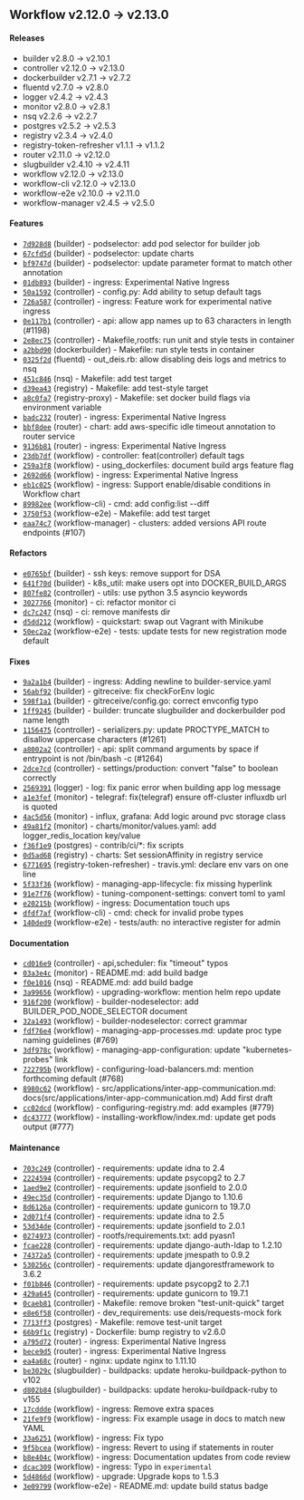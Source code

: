 ## Workflow v2.12.0 -> v2.13.0

#### Releases

- builder v2.8.0 -> v2.10.1
- controller v2.12.0 -> v2.13.0
- dockerbuilder v2.7.1 -> v2.7.2
- fluentd v2.7.0 -> v2.8.0
- logger v2.4.2 -> v2.4.3
- monitor v2.8.0 -> v2.8.1
- nsq v2.2.6 -> v2.2.7
- postgres v2.5.2 -> v2.5.3
- registry v2.3.4 -> v2.4.0
- registry-token-refresher v1.1.1 -> v1.1.2
- router v2.11.0 -> v2.12.0
- slugbuilder v2.4.10 -> v2.4.11
- workflow v2.12.0 -> v2.13.0
- workflow-cli v2.12.0 -> v2.13.0
- workflow-e2e v2.10.0 -> v2.11.0
- workflow-manager v2.4.5 -> v2.5.0

#### Features

- [`7d928d8`](https://github.com/deis/builder/commit/7d928d82cdaa7eda0a2a9a6ebf957d01aa2146b6) (builder) - podselector: add pod selector for builder job
- [`67cfd5d`](https://github.com/deis/builder/commit/67cfd5d844761dd887f537ef1fc64cd1860f067a) (builder) - podselector: update charts
- [`bf9747d`](https://github.com/deis/builder/commit/bf9747d14220d3366fe0c5a8748bbbae2e9e4c96) (builder) - podselector: update parameter format to match other annotation
- [`01db893`](https://github.com/deis/builder/commit/01db893cb5ff5ebf67999ebb179e3e6487641f56) (builder) - ingress: Experimental Native Ingress
- [`50a1592`](https://github.com/deis/controller/commit/50a1592706922e6bd88dce12709aa94bc66ae761) (controller) - config.py: Add ability to setup default tags
- [`726a587`](https://github.com/deis/controller/commit/726a5875eb0486a50f98971fa62789cff7b217b0) (controller) - ingress: Feature work for experimental native ingress
- [`0e117b1`](https://github.com/deis/controller/commit/0e117b1bd04dfd84a94d5e295c4d16328db7e66e) (controller) - api: allow app names up to 63 characters in length (#1198)
- [`2e8ec75`](https://github.com/deis/controller/commit/2e8ec75d16ef6d5a1c07d16726f09419a17208e6) (controller) - Makefile,rootfs: run unit and style tests in container
- [`a2bbd90`](https://github.com/deis/dockerbuilder/commit/a2bbd90dd17a23310c1f380a3f43e53c0eaa256f) (dockerbuilder) - Makefile: run style tests in container
- [`0325f2d`](https://github.com/deis/fluentd/commit/0325f2dec80322b0a390d5b71b3c23063eaa5a58) (fluentd) - out_deis.rb: allow disabling deis logs and metrics to nsq
- [`451c846`](https://github.com/deis/nsq/commit/451c846997dd010709be8c0e19e2ae334764fd6a) (nsq) - Makefile: add test target
- [`d39ea43`](https://github.com/deis/registry/commit/d39ea430d51635b2a3de5acc80b8fda7707cbe50) (registry) - Makefile: add test-style target
- [`a8c0fa7`](https://github.com/deis/registry-proxy/commit/a8c0fa7f5db60dffa4b2fb8aa826466d6d8a2ce5) (registry-proxy) - Makefile: set docker build flags via environment variable
- [`badc232`](https://github.com/deis/router/commit/badc23276a596c251e6e3164e3de26cad705757b) (router) - ingress: Experimental Native Ingress
- [`bbf8dee`](https://github.com/deis/router/commit/bbf8dee9a49ecb868d0d8d2b6a75b89d28685feb) (router) - chart: add aws-specific idle timeout annotation to router service
- [`9136b81`](https://github.com/deis/router/commit/9136b81bf4761718e9bf6b15c408e25d8b458111) (router) - ingress: Experimental Native Ingress
- [`23db7df`](https://github.com/deis/workflow/commit/23db7dfadacd1d7543258e20e3d7f7ef11c32015) (workflow) - controller: feat(controller) default tags
- [`259a3f8`](https://github.com/deis/workflow/commit/259a3f8192892dc6da5afaeaa1baa66492822c2c) (workflow) - using_dockerfiles: document build args feature flag
- [`2692d66`](https://github.com/deis/workflow/commit/2692d6691dade8d510b032dd68f093449d8d8efb) (workflow) - ingress: Experimental Native Ingress
- [`eb1c025`](https://github.com/deis/workflow/commit/eb1c025d78a3299a892f0b33d94118ace1fb1786) (workflow) - ingress: Support enable/disable conditions in Workflow chart
- [`89982ee`](https://github.com/deis/workflow-cli/commit/89982eef4cfbd41f3000303f6dfe5fe6064d98e3) (workflow-cli) - cmd: add config:list --diff
- [`3750f53`](https://github.com/deis/workflow-e2e/commit/3750f53aebc4a3eb6001dc967ece26cc7aa747ec) (workflow-e2e) - Makefile: add test target
- [`eaa74c7`](https://github.com/deis/workflow-manager/commit/eaa74c7ec6345302760b5aae8d7d55167ba9153b) (workflow-manager) - clusters: added versions API route endpoints (#107)

#### Refactors

- [`e0765bf`](https://github.com/deis/builder/commit/e0765bff10d5526ad13b6242ced11bc5f774bd0c) (builder) - ssh keys: remove support for DSA
- [`641f70d`](https://github.com/deis/builder/commit/641f70d16fc5b43f46791860cf61d68fb1d8d15e) (builder) - k8s_util: make users opt into DOCKER_BUILD_ARGS
- [`807fe82`](https://github.com/deis/controller/commit/807fe82df65004996b23bae1299811efc5ef3f96) (controller) - utils: use python 3.5 asyncio keywords
- [`3027766`](https://github.com/deis/monitor/commit/302776634c0b9fae3fe2b8852753e46f9cc80dfc) (monitor) - ci: refactor monitor ci
- [`dc7c247`](https://github.com/deis/nsq/commit/dc7c247f7d9c22b51a1b3368dc7ea973b3b2c33a) (nsq) - ci: remove manifests dir
- [`d5dd212`](https://github.com/deis/workflow/commit/d5dd212936b13720a3714373c616853710c933c2) (workflow) - quickstart: swap out Vagrant with Minikube
- [`50ec2a2`](https://github.com/deis/workflow-e2e/commit/50ec2a2e60ea457740b3aa9ce4b762b02a005ae8) (workflow-e2e) - tests: update tests for new registration mode default

#### Fixes

- [`9a2a1b4`](https://github.com/deis/builder/commit/9a2a1b4ae6cb0d64b7d2af5b27d430a388a17098) (builder) - ingress: Adding newline to builder-service.yaml
- [`56abf92`](https://github.com/deis/builder/commit/56abf9296d68615bb326b309b3c2de74a9b4b91d) (builder) - gitreceive: fix checkForEnv logic
- [`598f1a1`](https://github.com/deis/builder/commit/598f1a1421a56b47a58f30eaaa423d6859b30c00) (builder) - gitreceive/config.go: correct envconfig typo
- [`1ff9245`](https://github.com/deis/builder/commit/1ff92459a2ff325c412f2b92290781b1a4a8b74b) (builder) - builder: truncate slugbuilder and dockerbuilder pod name length
- [`1156475`](https://github.com/deis/controller/commit/115647522fbfbea709f3e3e260719818a4a2d0c1) (controller) - serializers.py: update PROCTYPE_MATCH to disallow uppercase characters (#1261)
- [`a8002a2`](https://github.com/deis/controller/commit/a8002a2172bc37801fc062f9a8a9fb65e50f4be3) (controller) - api: split command arguments by space if entrypoint is not /bin/bash -c (#1264)
- [`2dce7cd`](https://github.com/deis/controller/commit/2dce7cd60dc81938e14fe15560c0aa580b9cc286) (controller) - settings/production: convert "false" to boolean correctly
- [`2569391`](https://github.com/deis/logger/commit/25693914362643340ef35a6eb5eae57b50b6fb75) (logger) - log: fix panic error when building app log message
- [`a1e3fef`](https://github.com/deis/monitor/commit/a1e3fefd39721407d649eb3950bb888e20a10cdd) (monitor) - telegraf: fix(telegraf) ensure off-cluster influxdb url is quoted
- [`4ac5d56`](https://github.com/deis/monitor/commit/4ac5d5669ff120b6db1e7a43551dc50e33cce7cc) (monitor) - influx, grafana: Add logic around pvc storage class
- [`49a81f2`](https://github.com/deis/monitor/commit/49a81f2d7bb08a624501e4e769eb1290a41a3258) (monitor) - charts/monitor/values.yaml: add logger_redis_location key/value
- [`f36f1e9`](https://github.com/deis/postgres/commit/f36f1e9a4b59883a1ff074918dc2ceb02617753c) (postgres) - contrib/ci/*: fix scripts
- [`0d5ad68`](https://github.com/deis/registry/commit/0d5ad68581bdf0eea4600991ac19883b35a8a583) (registry) - charts: Set sessionAffinity in registry service
- [`6771695`](https://github.com/deis/registry-token-refresher/commit/6771695b3b1d6e201b9d40914f6c644e4809d457) (registry-token-refresher) - travis.yml: declare env vars on one line
- [`5f33f36`](https://github.com/deis/workflow/commit/5f33f3663f26ef60d609368036c7ed637d5c5d59) (workflow) - managing-app-lifecycle: fix missing hyperlink
- [`91e7f76`](https://github.com/deis/workflow/commit/91e7f761f8577c32cfbd237afff19d70f1268dcc) (workflow) - tuning-component-settings: convert toml to yaml
- [`e20215b`](https://github.com/deis/workflow/commit/e20215b67a4a009c06a1fb65d7fd720a3ca564ee) (workflow) - ingress: Documentation touch ups
- [`dfdf7af`](https://github.com/deis/workflow-cli/commit/dfdf7afd64faf5432307be22897265914548effb) (workflow-cli) - cmd: check for invalid probe types
- [`140ded9`](https://github.com/deis/workflow-e2e/commit/140ded9b62d926890892cac91c3518f790966f55) (workflow-e2e) - tests/auth: no interactive register for admin

#### Documentation

- [`cd016e9`](https://github.com/deis/controller/commit/cd016e99fed5d932995077f22dbd263088e98b64) (controller) - api,scheduler: fix "timeout" typos
- [`03a3e4c`](https://github.com/deis/monitor/commit/03a3e4c47d1a5f24c92b34dc77729cbb9edbb826) (monitor) - README.md: add build badge
- [`f0e1016`](https://github.com/deis/nsq/commit/f0e10166cd7d2862f44a528959189dd8b6c4a55f) (nsq) - README.md: add build badge
- [`3a99656`](https://github.com/deis/workflow/commit/3a99656b5adce13d7e88c56f37b947780d0f7bc2) (workflow) - upgrading-workflow: mention helm repo update
- [`916f200`](https://github.com/deis/workflow/commit/916f200b2390fdf9ee3809829253a84a2f1497ba) (workflow) - builder-nodeselector: add BUILDER_POD_NODE_SELECTOR document
- [`32a1493`](https://github.com/deis/workflow/commit/32a1493b31dc4ff516f47f9910e1a2c35f7ad3cd) (workflow) - builder-nodeselector: correct grammar
- [`fdf76e4`](https://github.com/deis/workflow/commit/fdf76e4f3c3d12a04f8be42f5031f0e624c77a60) (workflow) - managing-app-processes.md: update proc type naming guidelines (#769)
- [`3df978c`](https://github.com/deis/workflow/commit/3df978cb879dfd7ec3151a6809a091f6c6fb002f) (workflow) - managing-app-configuration: update "kubernetes-probes" link
- [`722795b`](https://github.com/deis/workflow/commit/722795b86cfceafc796a0fb2b9c6d3b6267f018c) (workflow) - configuring-load-balancers.md: mention forthcoming default (#768)
- [`8980c62`](https://github.com/deis/workflow/commit/8980c62ebb459d50cbab25879829049c2a8f7605) (workflow) - src/applications/inter-app-communication.md: docs(src/applications/inter-app-communication.md) Add first draft
- [`cc02dcd`](https://github.com/deis/workflow/commit/cc02dcd2e7c2be3791729dc13b9a11df0f2fd98a) (workflow) - configuring-registry.md: add examples (#779)
- [`dc43777`](https://github.com/deis/workflow/commit/dc43777d42c23837b88db83b16a01b79bf7f9661) (workflow) - installing-workflow/index.md: update get pods output (#777)

#### Maintenance

- [`703c249`](https://github.com/deis/controller/commit/703c249880d020ae85ace976cd7626bfa41e963c) (controller) - requirements: update idna to 2.4
- [`2224594`](https://github.com/deis/controller/commit/22245942633e23cd28157a71cf8f3ae6fff4eefe) (controller) - requirements: update psycopg2 to 2.7
- [`1aed9e2`](https://github.com/deis/controller/commit/1aed9e2c5be9495a88376cea12bed6c632e8dbf7) (controller) - requirements: update jsonfield to 2.0.0
- [`49ec35d`](https://github.com/deis/controller/commit/49ec35dce691e35bece374a5e26a8c5337f3c4c6) (controller) - requirements: update Django to 1.10.6
- [`8d6126a`](https://github.com/deis/controller/commit/8d6126a4677744d37a4d77554297590fb16db95a) (controller) - requirements: update gunicorn to 19.7.0
- [`2d071f4`](https://github.com/deis/controller/commit/2d071f4a8851c11b6bbbf81e80d4560a501056a9) (controller) - requirements: update idna to 2.5
- [`53d34de`](https://github.com/deis/controller/commit/53d34deff101212eba98f7ed16ba9a1695eea61e) (controller) - requirements: update jsonfield to 2.0.1
- [`0274973`](https://github.com/deis/controller/commit/027497363aea6e9114a237ca914054abb4a6368d) (controller) - rootfs/requirements.txt: add pyasn1
- [`fcae228`](https://github.com/deis/controller/commit/fcae2286c7a344c1d0391801bc9c5029d58b9004) (controller) - requirements: update django-auth-ldap to 1.2.10
- [`74372a5`](https://github.com/deis/controller/commit/74372a5dcdb53cedf111c483f6d3fc3b26c3c466) (controller) - requirements: update jmespath to 0.9.2
- [`530256c`](https://github.com/deis/controller/commit/530256cc1e7788599a989011dce319bc7a0302dc) (controller) - requirements: update djangorestframework to 3.6.2
- [`f01b846`](https://github.com/deis/controller/commit/f01b84665b39c9b32c5180f2fe884b8652eab3e6) (controller) - requirements: update psycopg2 to 2.7.1
- [`429a645`](https://github.com/deis/controller/commit/429a645073baa9c5ecea029c5479d8741655d918) (controller) - requirements: update gunicorn to 19.7.1
- [`0caeb81`](https://github.com/deis/controller/commit/0caeb817be2920770793c0ff011ceb33ea0c6999) (controller) - Makefile: remove broken "test-unit-quick" target
- [`e8e6f58`](https://github.com/deis/controller/commit/e8e6f5848008068325df2d80cf190f23a73a05d6) (controller) - dev_requirements: use deis/requests-mock fork
- [`7713ff3`](https://github.com/deis/postgres/commit/7713ff32d63c877f7fd166d44e6e986a079f2faf) (postgres) - Makefile: remove test-unit target
- [`66b9f1c`](https://github.com/deis/registry/commit/66b9f1cef0b3650c9c5ba38904a6e183098d9b8c) (registry) - Dockerfile: bump registry to v2.6.0
- [`a795d72`](https://github.com/deis/router/commit/a795d722362fc5b280942ca620d9695604488f09) (router) - ingress: Experimental Native Ingress
- [`bece9d5`](https://github.com/deis/router/commit/bece9d53ff91d844b8123b3b22e62c12d5137a05) (router) - ingress: Experimental Native Ingress
- [`ea4a68c`](https://github.com/deis/router/commit/ea4a68c0bf1b13a3618eeab7bcee4d7c75cb9687) (router) - nginx: update nginx to 1.11.10
- [`be3029c`](https://github.com/deis/slugbuilder/commit/be3029cfe36c944273685ac415479cb200a72f74) (slugbuilder) - buildpacks: update heroku-buildpack-python to v102
- [`d802b84`](https://github.com/deis/slugbuilder/commit/d802b84b32f57e933a6cf230ddf8b87a06418672) (slugbuilder) - buildpacks: update heroku-buildpack-ruby to v155
- [`17cddde`](https://github.com/deis/workflow/commit/17cddde9c0214d769daac300bd49d13023f5b95d) (workflow) - ingress: Remove extra spaces
- [`21fe9f9`](https://github.com/deis/workflow/commit/21fe9f9882758699368329d0c759d6d9566d47c6) (workflow) - ingress: Fix example usage in docs to match new YAML
- [`33a6251`](https://github.com/deis/workflow/commit/33a625157c3e4291673a3f1f4fa57845541f1baa) (workflow) - ingress: Fix typo
- [`9f5bcea`](https://github.com/deis/workflow/commit/9f5bcea949c5c3633463bd07c8a50276592530b8) (workflow) - ingress: Revert to using if statements in router
- [`b8e404c`](https://github.com/deis/workflow/commit/b8e404cdc4e67f59fe1b4aa9fe1fa67a78e169b8) (workflow) - ingress: Documentation updates from code review
- [`dcac309`](https://github.com/deis/workflow/commit/dcac30904d95f0e75d7d25e30b6c41f15da3b324) (workflow) - ingress: Typo in `experimental`
- [`5d4866d`](https://github.com/deis/workflow/commit/5d4866df7737366d80b1a0b994f71cfc5b451c5c) (workflow) - upgrade: Upgrade kops to 1.5.3
- [`3e09799`](https://github.com/deis/workflow-e2e/commit/3e097995a7b97e45d1d10e39926c01ce3cc43d69) (workflow-e2e) - README.md: update build status badge
